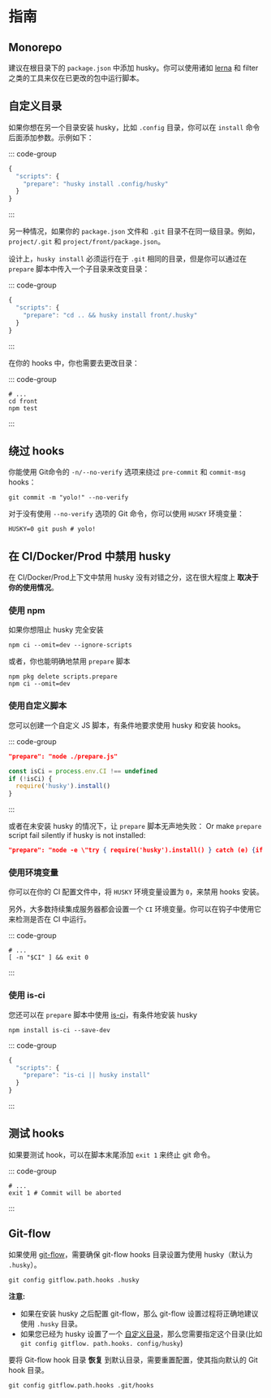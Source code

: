 # 指南

## Monorepo

建议在根目录下的 `package.json` 中添加 husky。你可以使用诸如 [lerna](https://github.com/lerna/lerna) 和 filter 之类的工具来仅在已更改的包中运行脚本。

## 自定义目录

如果你想在另一个目录安装 husky，比如 `.config` 目录，你可以在 `install` 命令后面添加参数。示例如下：

::: code-group

```js [package.json]
{
  "scripts": {
    "prepare": "husky install .config/husky"
  }
}
```

:::

另一种情况，如果你的 `package.json` 文件和 `.git` 目录不在同一级目录。例如，`project/.git` 和 `project/front/package.json`。

设计上，`husky install` 必须运行在于 `.git` 相同的目录，但是你可以通过在 `prepare` 脚本中传入一个子目录来改变目录：

::: code-group

```js [package.json]
{
  "scripts": {
    "prepare": "cd .. && husky install front/.husky"
  }
}
```

:::

在你的 hooks 中，你也需要去更改目录：

::: code-group

```shell [.husky/pre-commit]
# ...
cd front
npm test
```

:::

## 绕过 hooks

你能使用 Git命令的 `-n/--no-verify` 选项来绕过 `pre-commit` 和 `commit-msg` hooks：

```shell
git commit -m "yolo!" --no-verify
```

对于没有使用 `--no-verify` 选项的 Git 命令，你可以使用 `HUSKY` 环境变量：

```shell
HUSKY=0 git push # yolo!
```

## 在 CI/Docker/Prod 中禁用 husky

在 CI/Docker/Prod上下文中禁用 husky 没有对错之分，这在很大程度上 **取决于你的使用情况**。

### 使用 npm

如果你想阻止 husky 完全安装

```shell
npm ci --omit=dev --ignore-scripts
```

或者，你也能明确地禁用 `prepare` 脚本

```shell
npm pkg delete scripts.prepare
npm ci --omit=dev
```

### 使用自定义脚本

您可以创建一个自定义 JS 脚本，有条件地要求使用 husky 和安装 hooks。

::: code-group

```json [package.json]
"prepare": "node ./prepare.js"
```

```js [prepare.js]
const isCi = process.env.CI !== undefined
if (!isCi) {
  require('husky').install()
}
```

:::

或者在未安装 husky 的情况下，让 `prepare` 脚本无声地失败：
Or make `prepare` script fail silently if husky is not installed:

```json [package.json]
"prepare": "node -e \"try { require('husky').install() } catch (e) {if (e.code !== 'MODULE_NOT_FOUND') throw e}\""
```

### 使用环境变量

你可以在你的 CI 配置文件中，将 `HUSKY` 环境变量设置为 `0`，来禁用 hooks 安装。

另外，大多数持续集成服务器都会设置一个 `CI` 环境变量。你可以在钩子中使用它来检测是否在 CI 中运行。

::: code-group

```shell [.husky/pre-commit]
# ...
[ -n "$CI" ] && exit 0
```

:::

### 使用 is-ci

您还可以在 `prepare` 脚本中使用 [is-ci](https://github.com/watson/is-ci)，有条件地安装 husky

```shell
npm install is-ci --save-dev
```

::: code-group

```js [package.json]
{
  "scripts": {
    "prepare": "is-ci || husky install"
  }
}
```

:::

## 测试 hooks

如果要测试 hook，可以在脚本末尾添加 `exit 1` 来终止 git 命令。

::: code-group

```shell [.husky/pre-commit]
# ...
exit 1 # Commit will be aborted
```

:::

## Git-flow

如果使用 [git-flow](https://github.com/petervanderdoes/gitflow-avh/)，需要确保 git-flow hooks 目录设置为使用 husky（默认为 `.husky`）。

```shell
git config gitflow.path.hooks .husky
```

**注意:**

- 如果在安装 husky 之后配置 git-flow，那么 git-flow 设置过程将正确地建议使用 `.husky` 目录。
- 如果您已经为 husky 设置了一个 [自定义目录](#自定义目录)，那么您需要指定这个目录(比如 `git config gitflow. path.hooks. config/husky`)

要将 Git-flow hook 目录 **恢复** 到默认目录，需要重置配置，使其指向默认的 Git hook 目录。

```shell
git config gitflow.path.hooks .git/hooks
```
